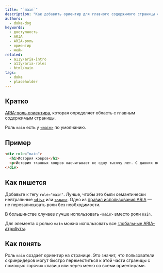 ```yaml
---
title: "`main`"
description: "Как добавить ориентир для главного содержимого страницы с помощью WAI-ARIA."
authors:
  - doka-dog
keywords:
  - доступность
  - ARIA
  - ARIA-роль
  - ориентир
  - мейн
related:
  - a11y/aria-intro
  - a11y/aria-roles
  - html/main
tags:
  - doka
  - placeholder
---
```


## Кратко

[ARIA-роль ориентира](/a11y/aria-roles/#roli-orientirov), которая определяет область с главным содержимым страницы.

Роль `main` есть у [`<main>`](/html/main/) по умолчанию.

## Пример

```html
<div role="main">
  <h1>История ковров</h1>
  <p>История тканных ковров насчитывает не одну тысячу лет. С давних пор люди украшали жилище коврами…</p>
</div>
```

## Как пишется

Добавьте к тегу `role="main"`. Лучше, чтобы это были семантически нейтральные [`<div>`](/html/div/) или [`<span>`](/html/span/). Одно из [правил использования ARIA](/a11y/aria-intro/#pravila-ispolzovaniya) — не перезаписывать роли без необходимости.

В большинстве случаев лучше использовать `<main>` вместо роли `main`.

Для элемента с ролью `main` можно использовать все [глобальные ARIA-атрибуты](/a11y/aria-attrs/#globalnye-atributy).

## Как понять

Роль `main` создаёт ориентир на странице. Это значит, что пользователи скринридеров могут быстро переместиться к этой части страницы с помощью горячих клавиш или через меню со всеми ориентирами.

